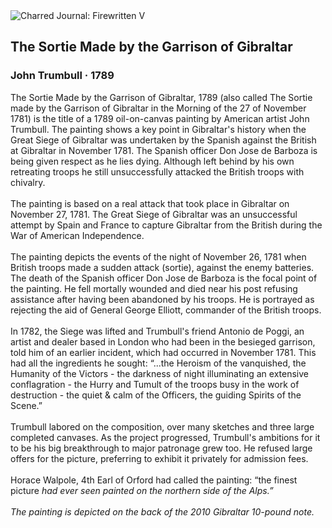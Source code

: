 <div class="artwork-of-the-day">
  <div class="container">
    <div class="img-wrapper">
      <img
        src="https://uploads6.wikiart.org/images/john-trumbull/the-sortie-made-by-the-garrison-of-gibraltar-1789.jpg"
        alt="Charred Journal: Firewritten V" />
    </div>
    <div class="artwork-detail">
      <div class="artwork-origin"> 
        <h2 class="artwork-name">The Sortie Made by the Garrison of Gibraltar</h2>
        <h3 class="artist">
          John Trumbull
                    ·  1789
        </h3>
      </div>
      <p class="description">
        <span class="artwork-description-text ng-binding" ng-bind-html="viewModel.ArtworkOfTheDay.Description | unsafe">The Sortie Made by the Garrison of Gibraltar, 1789 (also called The Sortie made by the Garrison of Gibraltar in the Morning of the 27 of November 1781) is the title of a 1789 oil-on-canvas painting by American artist John Trumbull. The painting shows a key point in Gibraltar's history when the Great Siege of Gibraltar was undertaken by the Spanish against the British at Gibraltar in November 1781. The Spanish officer Don Jose de Barboza is being given respect as he lies dying. Although left behind by his own retreating troops he still unsuccessfully attacked the British troops with chivalry.
<br>
<br>The painting is based on a real attack that took place in Gibraltar on November 27, 1781. The Great Siege of Gibraltar was an unsuccessful attempt by Spain and France to capture Gibraltar from the British during the War of American Independence.
<br>
<br>The painting depicts the events of the night of November 26, 1781 when British troops made a sudden attack (sortie), against the enemy batteries. The death of the Spanish officer Don Jose de Barboza is the focal point of the painting. He fell mortally wounded and died near his post refusing assistance after having been abandoned by his troops. He is portrayed as rejecting the aid of General George Elliott, commander of the British troops.
<br>
<br>In 1782, the Siege was lifted and Trumbull's friend Antonio de Poggi, an artist and dealer based in London who had been in the besieged garrison, told him of an earlier incident, which had occurred in November 1781. This had all the ingredients he sought: “...the Heroism of the vanquished, the Humanity of the Victors - the darkness of night illuminating an extensive conflagration - the Hurry and Tumult of the troops busy in the work of destruction - the quiet &amp; calm of the Officers, the guiding Spirits of the Scene.”
<br>
<br>Trumbull labored on the composition, over many sketches and three large completed canvases. As the project progressed, Trumbull's ambitions for it to be his big breakthrough to major patronage grew too. He refused large offers for the picture, preferring to exhibit it privately for admission fees.
<br>
<br>Horace Walpole, 4th Earl of Orford had called the painting: “the finest picture <i>had ever seen painted on the northern side of the Alps.”
<br>
<br>The painting is depicted on the back of the 2010 Gibraltar 10-pound note.</i></span>
                        <div class="text-shadow-container" ng-show="showShadow" style=""></div>
      </p>
    </div>
  </div>

</div>
